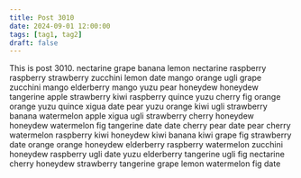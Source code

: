 ```yaml
---
title: Post 3010
date: 2024-09-01 12:00:00
tags: [tag1, tag2]
draft: false
---
```

This is post 3010.
nectarine
grape
banana
lemon
nectarine
raspberry
raspberry
strawberry
zucchini
lemon
date
mango
orange
ugli
grape
zucchini
mango
elderberry
mango
yuzu
pear
honeydew
honeydew
tangerine
apple
strawberry
kiwi
raspberry
quince
yuzu
cherry
fig
orange
orange
yuzu
quince
xigua
date
pear
yuzu
orange
kiwi
ugli
strawberry
banana
watermelon
apple
xigua
ugli
strawberry
cherry
honeydew
honeydew
watermelon
fig
tangerine
date
date
cherry
pear
date
pear
cherry
watermelon
raspberry
kiwi
honeydew
kiwi
banana
kiwi
grape
fig
strawberry
date
orange
orange
honeydew
elderberry
raspberry
watermelon
zucchini
honeydew
raspberry
ugli
date
yuzu
elderberry
tangerine
ugli
fig
nectarine
cherry
honeydew
strawberry
tangerine
grape
lemon
watermelon
fig
date
